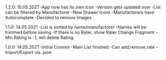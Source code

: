 ﻿1.2.0: 15.05.2021
	-App now has its own Icon
	-Version gets updated now
	-List can be filtered by Manufactorer
	-New Drawer Icons
	-Manufactorers have Autocomplete
	-Decided to remove Images

1.1.0: 14.05.2021
	-List is sorted by name/manufactorer
	-Names will be trimmed before saving
	-If there is no Rater, show Rater Change Fragment
	-Min Rating is -1, will delete Rating

1.0.0: 14.05.2021
	-Initial Commit
	-Main List finished
	-Can add,remove,rate
	-Import/Export via .json